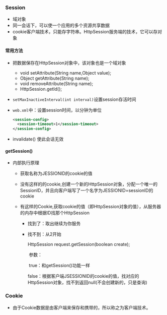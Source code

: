 ### Session

* 域对象
* 同一会话下，可以使一个应用的多个资源共享数据
* cookie客户端技术，只能存字符串。HttpSession服务端的技术，它可以存对象

#### 常用方法

* 把数据保存在HttpSession对象中，该对象也是一个域对象
  * void setAttribute(String name,Object value);
  * Object getAttribute(String name);
  * void removeAttribute(String name);
  * HttpSession.getId();

* `setMaxInactiveInterval(int interval)`设置session存活时间

* `web.xml`中：设置session时间，以分钟为单位

  ```xml
  <session-config>
  	<session-timeout>1</session-timeout>
  </session-config>
  ```

* invalidate() 使此会话无效

#### getSession()

* 内部执行原理
  * 获取名称为JESSIONID的cookie的值

  * 没有这样的的cookie,创建一个新的HttpSession对象，分配一个唯一的SessionID，并且向客户端写了一个名字为JESSIONID=sessionID的cookie

  * 有这样的Cookie,获取cookie的值（即HttpSession对象的值），从服务器的内存中根据ID找那个HttpSession

    * 找到了：取出继续为你服务

    * 找不到：从2开始

      HttpSession request.getSession(boolean create);

      ​	参数：

      ​	true：和getSession()功能一样

      ​	false：根据客户端JSESSIONID的cookie的值，找对应的HttpSession对象，找不到返回null(不会创建新的，只是查询)

### Cookie

* 由于Cookie数据是由客户端来保存和携带的，所以称之为客户端技术。

  